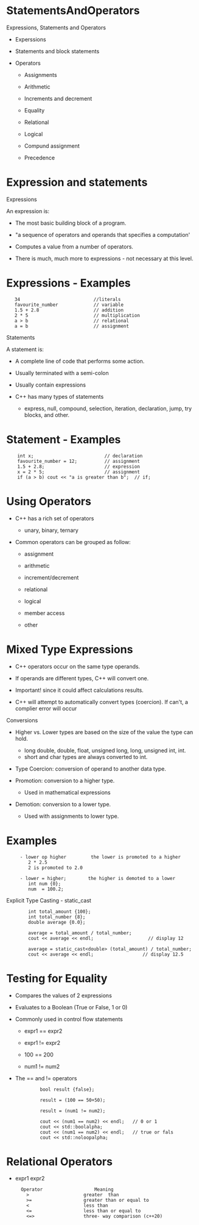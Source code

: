 # StatementsAndOperators
 Expressions, Statements and Operators

* Experssions

* Statements and block statements

* Operators

  - Assignments
 
  - Arithmetic
 
  - Increments and decrement
 
  - Equality
 
  - Relational
 
  - Logical
 
  - Compund assignment
 
  - Precedence
 

 # Expression and statements
 Expressions

 An expression is:

  - The most basic building block of a program.

  - "a sequence of operators and operands that specifies a computation'

  - Computes a value from a number of operators.

  - There is much, much more to expressions - not necessary at this level.

# Expressions - Examples

       34                           //literals
       favourite_number             // variable
       1.5 + 2.8                    // addition
       2 * 5                        // multiplication
       a > b                        // relational
       a = b                        // assignment

Statements

A statement is:

  - A complete line of code that performs some action.

  - Usually terminated with a semi-colon

  - Usually contain expressions

  - C++ has many types of statements

    * express, null, compound, selection, iteration, declaration, jump, try blocks, and other.
   
 # Statement - Examples

        int x;                          // declaration
        favourite_number = 12;          // assignment
        1.5 + 2.8;                      // expression
        x = 2 * 5;                      // assignment
        if (a > b) cout << "a is greater than b";  // if;
  

# Using Operators
* C++ has a rich set of operators

  - unary, binary, ternary

* Common operators can be grouped as follow:

  - assignment
 
  - arithmetic
 
  - increment/decrement
 
  - relational
 
  - logical
 
  - member access
 
  - other


# Mixed Type Expressions
* C++ operators occur on the same type operands.

* If operands are different types, C++ will convert one.

* Important! since it could affect calculations results.

* C++ will attempt to automatically convert types (coercion). If can't, a complier error will occur


Conversions

* Higher vs. Lower types are based on the size of the value the type can hold.

  - long double, double, float, unsigned long, long, unsigned int, int.
  - short and char types are always converted to int.

* Type Coercion: conversion of operand to another data type.

* Promotion: conversion to a higher type.
  - Used in mathematical expressions

* Demotion: conversion to a lower type.
  - Used with assignments to lower type.

# Examples

         - lower op higher         the lower is promoted to a higher
            2 * 2.5
            2 is promoted to 2.0

         - lower = higher;        the higher is demoted to a lower
            int num {0};
            num  = 100.2;

  
  Explicit Type Casting - static_cast<Type>

            int total_amount {100};
            int total_number {8};
            double average {0.0};

            average = total_amount / total_number;
            cout << average << endl;                    // display 12

            average = static_cast<double> (total_amount) / total_number;
            cout << average << endl;                  // display 12.5


# Testing for Equality
* Compares the values of 2 expressions

* Evaluates to a Boolean (True or False, 1 or 0)

* Commonly used in control flow statements

  - expr1 == expr2
 
  - expr1 != expr2
 
  - 100 == 200
 
  - num1 != num2
 
* The == and != operators

               bool result {false};

               result = (100 == 50+50);

               result = (num1 != num2);

               cout << (num1 == num2) << endl;   // 0 or 1
               cout << std::boolalpha;
               cout << (num1 == num2) << endl;   // true or fals
               cout << std::noloopalpha;


# Relational Operators
* expr1 expr2

        Operator                   Meaning
          >                    greater  than
          >=                   greater than or equal to
          <                    less than
          <=                   less than or equal to
          <=>                  three- way comparison (c++20)
   




























